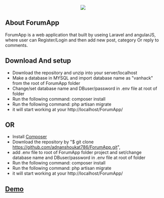 <p align="center"><img src="https://laravel.com/assets/img/components/logo-laravel.svg"></p>


## About ForumApp

ForumApp is a web application that built by useing Laravel and angularJS, where user can Register/Login and then add new post, category Or reply to comments.

## Download And setup

- Download the repository and unzip into your server/localhost
- Make a database in MYSQL and import database name as "vanhack" from the root of ForumApp folder
- Change/set database name and DBuser/password in .env file at root of folder
- Run the following command: composer install
- Run the following command: php artisan migrate
- it will start working at your http://localhost/ForumApp/ 

## OR

- Install <a href="https://getcomposer.org/download">Composer</a>
- Download the repository by  "$ git clone https://github.com/adnanshoukat786/ForumApp.git",
- add .env file to root of ForumApp folder project and set/change database name and DBuser/password in .env file at root of folder
- Run the following command: composer install
- Run the following command: php artisan migrate
- it will start working at your http://localhost/ForumApp/

## <a href="http://venuesurfer.weijiconsultants.com/vanHackn/">Demo </a>

